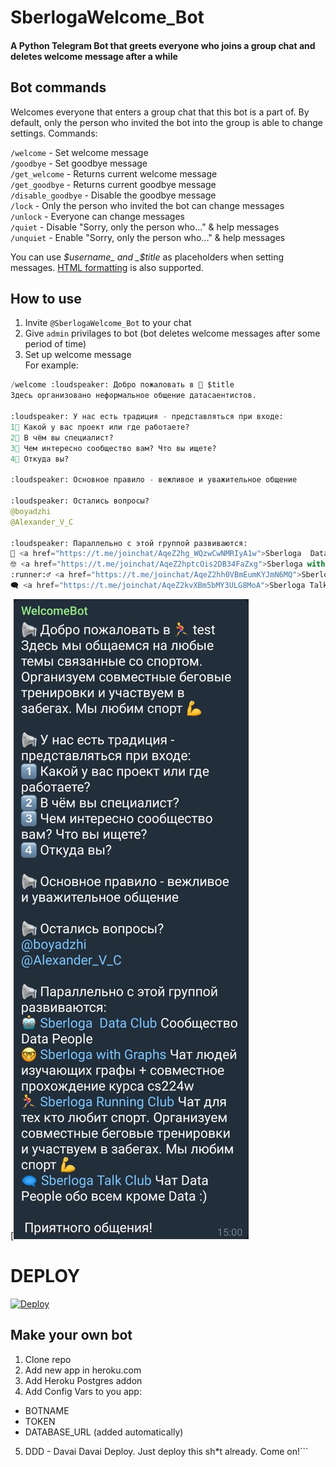 # SberlogaWelcome_Bot

#### A Python Telegram Bot that greets everyone who joins a group chat and deletes welcome message after a while

## Bot commands

Welcomes everyone that enters a group chat that this bot is a part of. By default, only the person who invited the bot into the group is able to change settings.
Commands:  
  
`/welcome` - Set welcome message  
`/goodbye` - Set goodbye message  
`/get_welcome` - Returns current welcome message  
`/get_goodbye` - Returns current goodbye message    
`/disable_goodbye` - Disable the goodbye message  
`/lock` - Only the person who invited the bot can change messages  
`/unlock` - Everyone can change messages  
`/quiet` - Disable "Sorry, only the person who..." & help messages  
`/unquiet` - Enable "Sorry, only the person who..." & help messages  

You can use _$username_ and _$title_ as placeholders when setting messages. [HTML formatting](https://core.telegram.org/bots/api#formatting-options) is also supported.


## How to use

1. Invite `@SberlogaWelcome_Bot` to your chat
2. Give `admin` privilages to bot (bot deletes welcome messages after some period of time)
3. Set up welcome message  
For example:
```python
/welcome :loudspeaker: Добро пожаловать в 🥇 $title
Здесь организовано неформальное общение датасаентистов.

:loudspeaker: У нас есть традиция - представляться при входе:
1⃣ Какой у вас проект или где работаете?
2⃣ В чём вы специалист?
3⃣ Чем интересно сообщество вам? Что вы ищете?
4⃣ Откуда вы?

:loudspeaker: Основное правило - вежливое и уважительное общение

:loudspeaker: Остались вопросы?
@boyadzhi
@Alexander_V_C

:loudspeaker: Параллельно с этой группой развиваются:
🤖 <a href="https://t.me/joinchat/AqeZ2hg_WQzwCwNMRIyA1w">Sberloga  Data Club</a> Сообщество Data People 
🤓 <a href="https://t.me/joinchat/AqeZ2hptcOis2DB34FaZxg">Sberloga with Graphs</a> Чат людей изучающих графы + совместное прохождение курса cs224w
:runner:♂ <a href="https://t.me/joinchat/AqeZ2hh0VBmEumKYJmN6MQ">Sberloga Running Club</a> Чат для тех кто любит спорт. Организуем совместные беговые тренировки и участвуем в забегах. Мы любим спорт :muscle:
🗨 <a href="https://t.me/joinchat/AqeZ2kvXBm5bMY3ULG8MoA">Sberloga Talk Club</a> Чат Data People обо всем кроме Data :) 
```
[![example](example_message.png)


# DEPLOY
[![Deploy](https://www.herokucdn.com/deploy/button.svg)](https://heroku.com/deploy?template=https://github.com/EaBro/sberlogawelcome_bot)

## Make your own bot
1. Clone repo
2. Add new app in heroku.com
3. Add Heroku Postgres addon
4. Add Config Vars to you app:
 - BOTNAME
 - TOKEN
 - DATABASE_URL (added automatically)
5. DDD - Davai Davai Deploy. Just deploy this sh*t already. Come on!```

